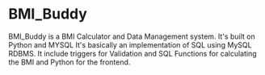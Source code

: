 # BMI_Buddy
BMI_Buddy is a BMI Calculator and Data Management system.
It's built on Python and MYSQL
It's basically an implementation of SQL using MySQL RDBMS.
It include triggers for Validation and SQL Functions for calculating the BMI and Python for the frontend.
